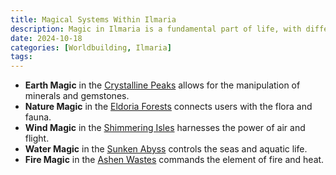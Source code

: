 ```yaml
---
title: Magical Systems Within Ilmaria
description: Magic in Ilmaria is a fundamental part of life, with different regions having their own unique forms of magic.
date: 2024-10-18
categories: [Worldbuilding, Ilmaria]
tags: 
---
```

- **Earth Magic** in the [Crystalline Peaks](Crystalline%20Peaks.md) allows for the manipulation of minerals and gemstones.  
- **Nature Magic** in the [Eldoria Forests](Eldoria%20Forests.md) connects users with the flora and fauna.  
- **Wind Magic** in the [Shimmering Isles](Shimmering%20Isles.md) harnesses the power of air and flight.  
- **Water Magic** in the [Sunken Abyss](Sunken%20Abyss.md) controls the seas and aquatic life.  
- **Fire Magic** in the [Ashen Wastes](Ashen%20Wastes.md) commands the element of fire and heat.  
